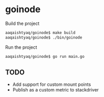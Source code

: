 # goinode

Build the project

```bash
aaqaishtyaq/goinode$ make build
aaqaishtyaq/goinode$ ./bin/goinode
```

Run the project

```bash
aaqaishtyaq/goinode$ go run main.go
```

## TODO

* Add support for custom mount points
* Publish as a custom metric to stackdriver
